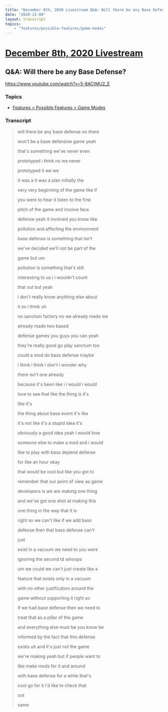 ```yaml
---
title: "December 8th, 2020 Livestream Q&A: Will there be any Base Defense?"
date: "2020-12-08"
layout: transcript
topics:
    - "features/possible-features/game-modes"
---
```

# [December 8th, 2020 Livestream](../2020-12-08.md)
## Q&A: Will there be any Base Defense?
https://www.youtube.com/watch?v=5-8ACtMU2_E

### Topics
* [Features > Possible Features > Game Modes](../topics/features/possible-features/game-modes.md)

### Transcript

> will there be any base defense no there
> 
> won't be a base defensive game yeah
> 
> that's something we've never even
> 
> prototyped i think no we never
> 
> prototyped it we we
> 
> it was a it was a plan initially the
> 
> very very beginning of the game like if
> 
> you were to hear it listen to the first
> 
> pitch of the game and involve face
> 
> defense yeah it involved you know like
> 
> pollution and affecting the environment
> 
> base defense is something that isn't
> 
> we've decided we'll not be part of the
> 
> game but um
> 
> pollution is something that's still
> 
> interesting to us i i wouldn't count
> 
> that out but yeah
> 
> i don't really know anything else about
> 
> it so i think uh
> 
> no sanctum factory no we already made we
> 
> already made two based
> 
> defense games you guys you can yeah
> 
> they're really good go play sanctum too
> 
> could a mod do bass defense maybe
> 
> i think i think i don't i wonder why
> 
> there isn't one already
> 
> because it's been like i i would i would
> 
> love to see that like the thing is it's
> 
> like it's
> 
> the thing about base event it's like
> 
> it's not like it's a stupid idea it's
> 
> obviously a good idea yeah i would love
> 
> someone else to make a mod and i would
> 
> like to play with bass depend defense
> 
> for like an hour okay
> 
> that would be cool but like you got to
> 
> remember that our point of view as game
> 
> developers is we are making one thing
> 
> and we've got one shot at making this
> 
> one thing in the way that it is
> 
> right so we can't like if we add bass
> 
> defense then that bass defense can't
> 
> just
> 
> exist in a vacuum we need to you were
> 
> ignoring the second td whoops
> 
> um we could we can't just create like a
> 
> feature that exists only in a vacuum
> 
> with no other justification around the
> 
> game without supporting it right so
> 
> if we had base defense then we need to
> 
> treat that as a pillar of the game
> 
> and everything else must be you know be
> 
> informed by the fact that this defense
> 
> exists uh and it's just not the game
> 
> we're making yeah but if people want to
> 
> like make mods for it and around
> 
> with base defense for a while that's
> 
> cool go for it i'd like to check that
> 
> out
> 
> same
> 
